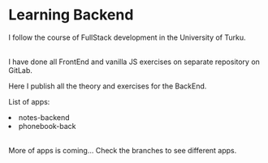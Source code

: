 # Learning Backend

I follow the course of FullStack development in the University of Turku. </br> </br>

I have done all FrontEnd and vanilla JS exercises on separate repository on GitLab. </br>

Here I publish all the theory and exercises for the BackEnd. </br>

List of apps: </br>

<li> notes-backend </li>
<li> phonebook-back </li>

</br>

More of apps is coming... Check the branches to see different apps.
